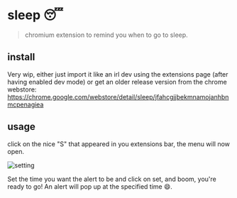 # sleep 😴

> chromium extension to remind you when to go to sleep.

## install

Very wip, either just import it like an irl dev using the extensions page (after having enabled dev mode) or get an older release version from the chrome webstore: https://chrome.google.com/webstore/detail/sleep/jfahcgjjbekmnamojanhbnmcpenagiea

## usage

click on the nice "S" that appeared in you extensions bar, the menu will now open.

![setting](https://i.imgur.com/ipllGci.png)

Set the time you want the alert to be and click on set, and boom, you're ready to go! An alert will pop up at the specified time :smile:.
